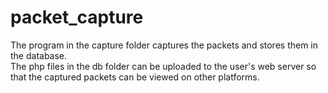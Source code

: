 # packet_capture
The program in the capture folder captures the packets and stores them in the database. <br>
The php files in the db folder can be uploaded to the user's web server so that the captured packets can be viewed on other platforms.
